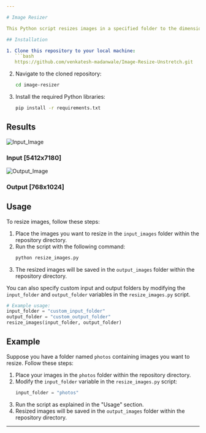 ```yaml
---

# Image Resizer

This Python script resizes images in a specified folder to the dimensions of 768x1024 without visible stretching effect. It supports JPEG and PNG image formats.

## Installation

1. Clone this repository to your local machine:
   ```bash
   https://github.com/venkatesh-madanwale/Image-Resize-Unstretch.git
   ```

2. Navigate to the cloned repository:
   ```bash
   cd image-resizer
   ```

3. Install the required Python libraries:
   ```bash
   pip install -r requirements.txt
   ```
## Results
![Input_Image](https://github.com/venkatesh-madanwale/urban-happiness/assets/71491587/fb48e019-b5ec-476c-a477-a3c78bf3a5da)
### Input [5412x7180]
![Output_Image](https://github.com/venkatesh-madanwale/urban-happiness/assets/71491587/209cc7d2-5aad-448f-89ba-4532b64c42a0)
### Output [768x1024]

## Usage

To resize images, follow these steps:

1. Place the images you want to resize in the `input_images` folder within the repository directory.
2. Run the script with the following command:
   ```bash
   python resize_images.py
   ```
3. The resized images will be saved in the `output_images` folder within the repository directory.

You can also specify custom input and output folders by modifying the `input_folder` and `output_folder` variables in the `resize_images.py` script.

```python
# Example usage:
input_folder = "custom_input_folder"
output_folder = "custom_output_folder"
resize_images(input_folder, output_folder)
```

## Example

Suppose you have a folder named `photos` containing images you want to resize. Follow these steps:

1. Place your images in the `photos` folder within the repository directory.
2. Modify the `input_folder` variable in the `resize_images.py` script:
   ```python
   input_folder = "photos"
   ```
3. Run the script as explained in the "Usage" section.
4. Resized images will be saved in the `output_images` folder within the repository directory.

---
```

